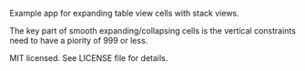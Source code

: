 Example app for expanding table view cells with stack views.

The key part of smooth expanding/collapsing cells is the vertical constraints need to have a piority of 999 or less.


MIT licensed. See LICENSE file for details.  

